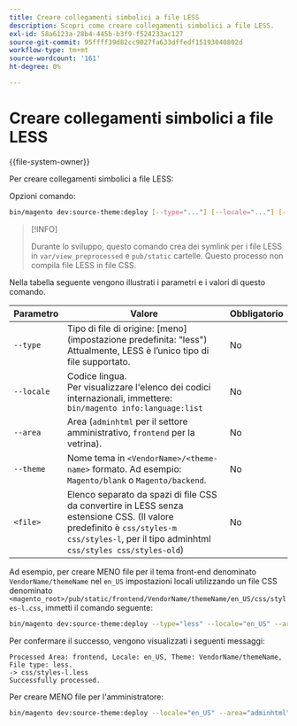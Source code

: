 ```yaml
---
title: Creare collegamenti simbolici a file LESS
description: Scopri come creare collegamenti simbolici a file LESS.
exl-id: 58a6123a-28b4-445b-b3f9-f524233ac127
source-git-commit: 95ffff39d82cc9027fa633dffedf15193040802d
workflow-type: tm+mt
source-wordcount: '161'
ht-degree: 0%

---
```


# Creare collegamenti simbolici a file LESS

{{file-system-owner}}

Per creare collegamenti simbolici a file LESS:

Opzioni comando:

```bash
bin/magento dev:source-theme:deploy [--type="..."] [--locale="..."] [--area="..."] [--theme="..."] [file1] ... [fileN]
```

>[!INFO]
>
>Durante lo sviluppo, questo comando crea dei symlink per i file LESS in `var/view_preprocessed` e `pub/static` cartelle. Questo processo non compila file LESS in file CSS.

Nella tabella seguente vengono illustrati i parametri e i valori di questo comando.

| Parametro | Valore | Obbligatorio |
| --------- | ----- | --------- |
| `--type` | Tipo di file di origine: [meno] (impostazione predefinita: &quot;less&quot;)<br>Attualmente, LESS è l’unico tipo di file supportato. | No |
| `--locale` | Codice lingua.<br>Per visualizzare l&#39;elenco dei codici internazionali, immettere: `bin/magento info:language:list` | No |
| `--area` | Area (`adminhtml` per il settore amministrativo, `frontend` per la vetrina). | No |
| `--theme` | Nome tema in `<VendorName>/<theme-name>` formato. Ad esempio: `Magento/blank` o `Magento/backend`. | No |
| `<file>` | Elenco separato da spazi di file CSS da convertire in LESS senza estensione CSS. (Il valore predefinito è `css/styles-m css/styles-l`, per il tipo adminhtml `css/styles css/styles-old`) | No |

Ad esempio, per creare MENO file per il tema front-end denominato `VendorName/themeName` nel `en_US` impostazioni locali utilizzando un file CSS denominato `<magento_root>/pub/static/frontend/VendorName/themeName/en_US/css/styles-l.css`, immetti il comando seguente:

```bash
bin/magento dev:source-theme:deploy --type="less" --locale="en_US" --area="frontend" --theme="VendorName/themeName" css/styles-l
```

Per confermare il successo, vengono visualizzati i seguenti messaggi:

```terminal
Processed Area: frontend, Locale: en_US, Theme: VendorName/themeName, File type: less.
-> css/styles-l.less
Successfully processed.
```

Per creare MENO file per l&#39;amministratore:

```bash
bin/magento dev:source-theme:deploy --locale="en_US" --area="adminhtml" --theme="Magento/backend" css/styles css/styles-old
```
